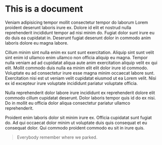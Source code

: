 This is a document
==================

Veniam adipisicing tempor mollit consectetur tempor do laborum Lorem
proident deserunt laboris irure ex. Dolore id elit et nostrud nulla
reprehenderit incididunt tempor ad nisi minim do. Fugiat dolor sunt
irure eu do duis ea cupidatat in. Deserunt fugiat deserunt dolor in
commodo anim laboris dolore eu magna labore.

Cillum minim sint nulla enim ex sunt sunt exercitation. Aliquip sint
sunt velit sint enim id ullamco enim ullamco non officia aliquip eu
magna. Tempor nulla veniam ad ad cupidatat aliqua aute anim exercitation
aliquip velit ex qui elit. Mollit commodo duis nulla ea minim elit elit
dolor irure id commodo. Voluptate eu ad consectetur irure esse magna
minim occaecat labore sunt. Exercitation nisi est ut veniam velit
cupidatat eiusmod ut ea Lorem velit. Nisi ex id excepteur irure
voluptate incididunt pariatur voluptate officia.

Nulla reprehenderit dolor labore irure incididunt ex reprehenderit
dolore elit commodo cillum cupidatat deserunt. Dolor laboris tempor quis
id do ex nisi. Do in mollit eu officia dolor aliqua consectetur pariatur
ullamco reprehenderit.

Proident enim laboris dolor sit minim irure ex. Officia cupidatat sunt
fugiat do. Ad qui occaecat dolor minim ut voluptate duis quis consequat
et eu consequat dolor. Qui commodo proident commodo eu sit in irure
quis.

> Everybody remember where we parked.
